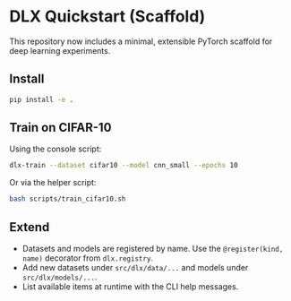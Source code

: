 # DLX Quickstart (Scaffold)

This repository now includes a minimal, extensible PyTorch scaffold for deep learning experiments.

## Install

```bash
pip install -e .
```

## Train on CIFAR-10

Using the console script:

```bash
dlx-train --dataset cifar10 --model cnn_small --epochs 10
```

Or via the helper script:

```bash
bash scripts/train_cifar10.sh
```

## Extend

- Datasets and models are registered by name. Use the `@register(kind, name)` decorator from `dlx.registry`.
- Add new datasets under `src/dlx/data/...` and models under `src/dlx/models/...`.
- List available items at runtime with the CLI help messages.